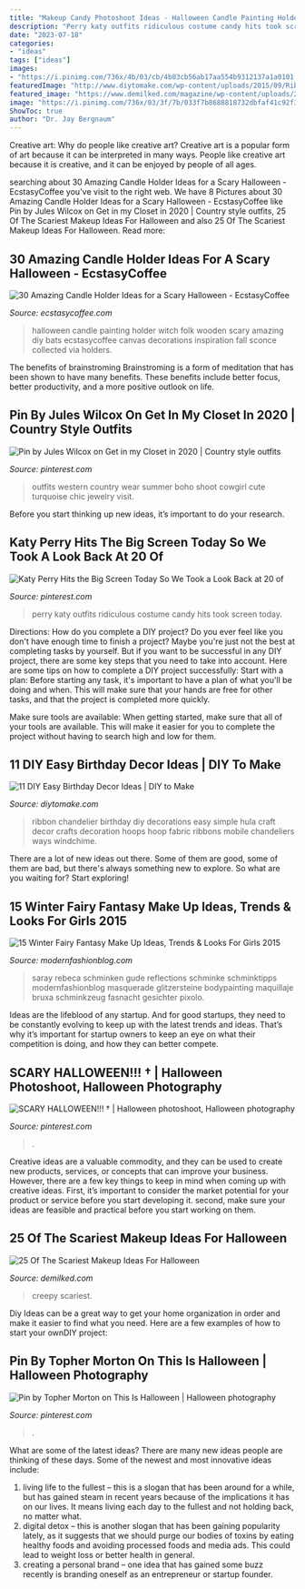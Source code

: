 ```yaml
---
title: "Makeup Candy Photoshoot Ideas - Halloween Candle Painting Holder Witch Folk Wooden Scary Amazing Diy Bats Ecstasycoffee Canvas Decorations Inspiration Fall Sconce Collected Via Holders"
description: "Perry katy outfits ridiculous costume candy hits took screen today"
date: "2023-07-18"
categories:
- "ideas"
tags: ["ideas"]
images:
- "https://i.pinimg.com/736x/4b/03/cb/4b03cb56ab17aa554b9312137a1a0101.jpg"
featuredImage: "http://www.diytomake.com/wp-content/uploads/2015/09/Ribbon-Chandelier.jpg"
featured_image: "https://www.demilked.com/magazine/wp-content/uploads/2014/10/creepy-halloween-make-up-creative-ideas-4.jpg"
image: "https://i.pinimg.com/736x/03/3f/7b/033f7b8688818732dbfaf41c92f306e4.jpg"
ShowToc: true
author: "Dr. Jay Bergnaum"
---
```



Creative art: Why do people like creative art?
Creative art is a popular form of art because it can be interpreted in many ways. People like creative art because it is creative, and it can be enjoyed by people of all ages.

	

		
searching about 30 Amazing Candle Holder Ideas for a Scary Halloween - EcstasyCoffee you've visit to the right web. We have 8 Pictures about 30 Amazing Candle Holder Ideas for a Scary Halloween - EcstasyCoffee like Pin by Jules Wilcox on Get in my Closet in 2020 | Country style outfits, 25 Of The Scariest Makeup Ideas For Halloween and also 25 Of The Scariest Makeup Ideas For Halloween. Read more:
		
    
## 30 Amazing Candle Holder Ideas For A Scary Halloween - EcstasyCoffee

<img loading=lazy src="http://i1.wp.com/www.ecstasycoffee.com/wp-content/uploads/2016/10/Original-Halloween-Painting-Witch-Bats-Folk-Art-Wooden-Candle-Holder.jpg?resize=532%2C999" onerror="this.onerror=null;this.src='https://tse4.mm.bing.net/th?id=OIP.Y4vV_jbufe0yohxwkhLEXwHaN6&amp;pid=15.1';" alt="30 Amazing Candle Holder Ideas for a Scary Halloween - EcstasyCoffee">

_Source: ecstasycoffee.com_

>halloween candle painting holder witch folk wooden scary amazing diy bats ecstasycoffee canvas decorations inspiration fall sconce collected via holders. 

	

The benefits of brainstroming
Brainstroming is a form of meditation that has been shown to have many benefits. These benefits include better focus, better productivity, and a more positive outlook on life.

    
## Pin By Jules Wilcox On Get In My Closet In 2020 | Country Style Outfits

<img loading=lazy src="https://i.pinimg.com/736x/c5/bc/15/c5bc1587240e820c8041eb420a0ad191.jpg" onerror="this.onerror=null;this.src='https://tse1.mm.bing.net/th?id=OIP.hfjNt6DoUuWJbL3PQ6XiuAHaLC&amp;pid=15.1';" alt="Pin by Jules Wilcox on Get in my Closet in 2020 | Country style outfits">

_Source: pinterest.com_

>outfits western country wear summer boho shoot cowgirl cute turquoise chic jewelry visit. 

	

Before you start thinking up new ideas, it’s important to do your research.

    
## Katy Perry Hits The Big Screen Today So We Took A Look Back At 20 Of

<img loading=lazy src="https://i.pinimg.com/736x/4e/2a/18/4e2a18a85d464885047c8b432b1c4cdf.jpg" onerror="this.onerror=null;this.src='https://tse2.mm.bing.net/th?id=OIP.hN2bhAxQBRW27aI4trXCiwHaLH&amp;pid=15.1';" alt="Katy Perry Hits the Big Screen Today So We Took a Look Back at 20 of">

_Source: pinterest.com_

>perry katy outfits ridiculous costume candy hits took screen today. 

	

Directions: How do you complete a DIY project?
Do you ever feel like you don't have enough time to finish a project? Maybe you're just not the best at completing tasks by yourself. But if you want to be successful in any DIY project, there are some key steps that you need to take into account. Here are some tips on how to complete a DIY project successfully:
Start with a plan: Before starting any task, it's important to have a plan of what you'll be doing and when. This will make sure that your hands are free for other tasks, and that the project is completed more quickly.

Make sure tools are available: When getting started, make sure that all of your tools are available. This will make it easier for you to complete the project without having to search high and low for them.

    
## 11 DIY Easy Birthday Decor Ideas | DIY To Make

<img loading=lazy src="http://www.diytomake.com/wp-content/uploads/2015/09/Ribbon-Chandelier.jpg" onerror="this.onerror=null;this.src='https://tse2.mm.bing.net/th?id=OIP.noenl1HCBNMYO8N7IZNtBQHaLH&amp;pid=15.1';" alt="11 DIY Easy Birthday Decor Ideas | DIY to Make">

_Source: diytomake.com_

>ribbon chandelier birthday diy decorations easy simple hula craft decor crafts decoration hoops hoop fabric ribbons mobile chandeliers ways windchime. 

	

There are a lot of new ideas out there. Some of them are good, some of them are bad, but there's always something new to explore. So what are you waiting for? Start exploring!

    
## 15 Winter Fairy Fantasy Make Up Ideas, Trends &amp; Looks For Girls 2015

<img loading=lazy src="https://modernfashionblog.com/wp-content/uploads/2014/12/15-Winter-Fairy-Fantasy-Make-Up-Ideas-Trends-Looks-For-Girls-2015-11.jpg" onerror="this.onerror=null;this.src='https://tse2.mm.bing.net/th?id=OIP.kXdc-aj59L_9KfHzcD8nAwHaLH&amp;pid=15.1';" alt="15 Winter Fairy Fantasy Make Up Ideas, Trends &amp; Looks For Girls 2015">

_Source: modernfashionblog.com_

>saray rebeca schminken gude reflections schminke schminktipps modernfashionblog masquerade glitzersteine bodypainting maquillaje bruxa schminkzeug fasnacht gesichter pixolo. 

	

Ideas are the lifeblood of any startup. And for good startups, they need to be constantly evolving to keep up with the latest trends and ideas. That’s why it’s important for startup owners to keep an eye on what their competition is doing, and how they can better compete.

    
## SCARY HALLOWEEN!!! † | Halloween Photoshoot, Halloween Photography

<img loading=lazy src="https://i.pinimg.com/736x/4b/03/cb/4b03cb56ab17aa554b9312137a1a0101.jpg" onerror="this.onerror=null;this.src='https://tse1.mm.bing.net/th?id=OIP.syjyhT8mImeYw4rNGGNXGwHaM6&amp;pid=15.1';" alt="SCARY HALLOWEEN!!! † | Halloween photoshoot, Halloween photography">

_Source: pinterest.com_

>. 

	

Creative ideas are a valuable commodity, and they can be used to create new products, services, or concepts that can improve your business. However, there are a few key things to keep in mind when coming up with creative ideas. First, it’s important to consider the market potential for your product or service before you start developing it. second, make sure your ideas are feasible and practical before you start working on them.

    
## 25 Of The Scariest Makeup Ideas For Halloween

<img loading=lazy src="https://www.demilked.com/magazine/wp-content/uploads/2014/10/creepy-halloween-make-up-creative-ideas-4.jpg" onerror="this.onerror=null;this.src='https://tse3.mm.bing.net/th?id=OIP.qcoEw4iAOj1OEdCTc27QGAHaKC&amp;pid=15.1';" alt="25 Of The Scariest Makeup Ideas For Halloween">

_Source: demilked.com_

>creepy scariest. 

	

Diy Ideas can be a great way to get your home organization in order and make it easier to find what you need. Here are a few examples of how to start your ownDIY project: 

    
## Pin By Topher Morton On This Is Halloween | Halloween Photography

<img loading=lazy src="https://i.pinimg.com/736x/03/3f/7b/033f7b8688818732dbfaf41c92f306e4.jpg" onerror="this.onerror=null;this.src='https://tse1.mm.bing.net/th?id=OIP.UbkoS_3MxtxsOXU4ZNonOAHaLD&amp;pid=15.1';" alt="Pin by Topher Morton on This Is Halloween | Halloween photography">

_Source: pinterest.com_

>. 

	

What are some of the latest ideas?
There are many new ideas people are thinking of these days. Some of the newest and most innovative ideas include: 
1. living life to the fullest – this is a slogan that has been around for a while, but has gained steam in recent years because of the implications it has on our lives. It means living each day to the fullest and not holding back, no matter what. 
2. digital detox – this is another slogan that has been gaining popularity lately, as it suggests that we should purge our bodies of toxins by eating healthy foods and avoiding processed foods and media ads. This could lead to weight loss or better health in general. 
3. creating a personal brand – one idea that has gained some buzz recently is branding oneself as an entrepreneur or startup founder.

